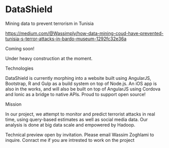 # DataShield
Mining data to prevent terrorism in Tunisia

https://medium.com/@Wassimply/how-data-mining-coud-have-prevented-tunisia-s-terror-attacks-in-bardo-museum-1292fc32e36a



Coming soon!

Under heavy construction at the moment.

Technologies

DataShield is currently morphing into a website built using AngularJS, Bootstrap, R and Gulp as a build system on top of Node.js. An iOS app is also in the works, and will also be built on top of AngularJS using Cordova and Ionic as a bridge to native APIs. Proud to support open source!

 Mission 
 
In our project, we attempt to monitor and predict terrorist attacks in real time, using query-based estimates as well as social media data. Our analysis is done at big data scale and empowered by Hadoop.

Technical preview open by invitation. Please email Wassim Zoghlami to inquire.
Conract me if you are intrested to work on the project 
